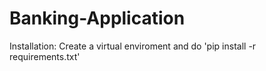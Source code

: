 # Banking-Application
Installation:
Create a virtual enviroment and do 'pip install -r requirements.txt'
